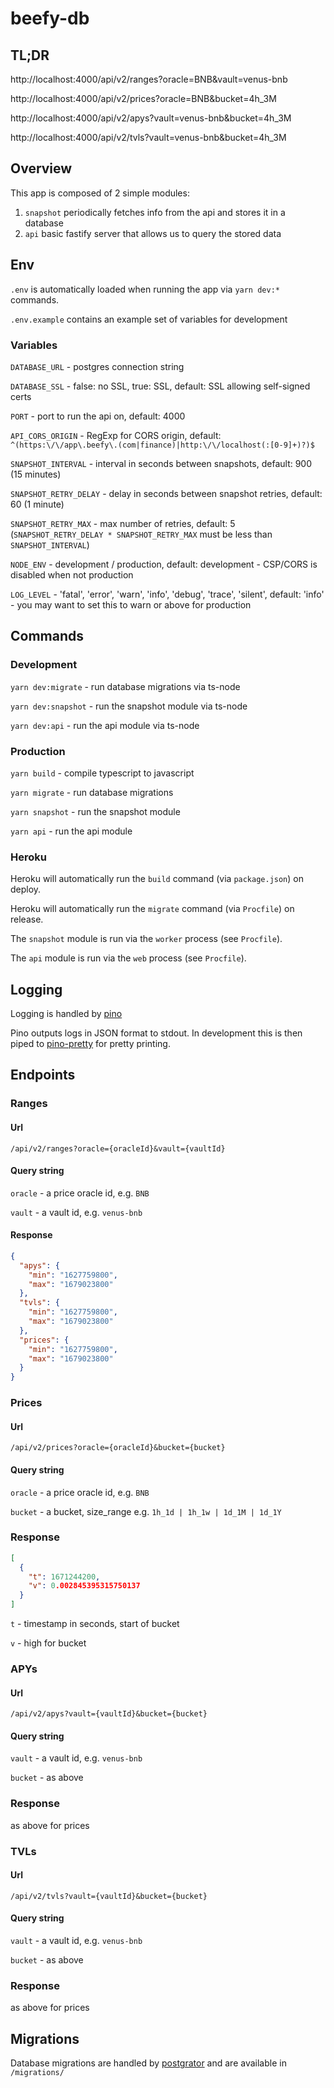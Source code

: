 # beefy-db

## TL;DR

http://localhost:4000/api/v2/ranges?oracle=BNB&vault=venus-bnb

http://localhost:4000/api/v2/prices?oracle=BNB&bucket=4h_3M

http://localhost:4000/api/v2/apys?vault=venus-bnb&bucket=4h_3M

http://localhost:4000/api/v2/tvls?vault=venus-bnb&bucket=4h_3M

## Overview

This app is composed of 2 simple modules:
1. `snapshot` periodically fetches info from the api and stores it in a database
2. `api` basic fastify server that allows us to query the stored data

## Env
`.env` is automatically loaded when running the app via `yarn dev:*` commands.

`.env.example` contains an example set of variables for development

### Variables

`DATABASE_URL` - postgres connection string

`DATABASE_SSL` - false: no SSL, true: SSL, default: SSL allowing self-signed certs 

`PORT` - port to run the api on, default: 4000

`API_CORS_ORIGIN` - RegExp for CORS origin, default: `^(https:\/\/app\.beefy\.(com|finance)|http:\/\/localhost(:[0-9]+)?)$`

`SNAPSHOT_INTERVAL` - interval in seconds between snapshots, default: 900 (15 minutes)

`SNAPSHOT_RETRY_DELAY` - delay in seconds between snapshot retries, default: 60 (1 minute)

`SNAPSHOT_RETRY_MAX` - max number of retries, default: 5 (`SNAPSHOT_RETRY_DELAY * SNAPSHOT_RETRY_MAX` must be less than `SNAPSHOT_INTERVAL`)

`NODE_ENV` - development / production, default: development - CSP/CORS is disabled when not production

`LOG_LEVEL` - 'fatal', 'error', 'warn', 'info', 'debug', 'trace', 'silent', default: 'info' - you may want to set this to warn or above for production

## Commands

### Development
`yarn dev:migrate` - run database migrations via ts-node

`yarn dev:snapshot` - run the snapshot module via ts-node

`yarn dev:api` - run the api module via ts-node

### Production
`yarn build` - compile typescript to javascript

`yarn migrate` - run database migrations

`yarn snapshot` - run the snapshot module

`yarn api` - run the api module

### Heroku

Heroku will automatically run the `build` command (via `package.json`) on deploy.

Heroku will automatically run the `migrate` command (via `Procfile`) on release.

The `snapshot` module is run via the `worker` process (see `Procfile`).

The `api` module is run via the `web` process (see `Procfile`).

## Logging

Logging is handled by [pino](https://github.com/pinojs/pino) 

Pino outputs logs in JSON format to stdout. In development this is then piped to [pino-pretty](https://github.com/pinojs/pino-pretty) for pretty printing.

## Endpoints 

### Ranges
#### Url
`/api/v2/ranges?oracle={oracleId}&vault={vaultId}`

#### Query string
`oracle` - a price oracle id, e.g. `BNB`

`vault` - a vault id, e.g. `venus-bnb`

#### Response
```json
{
  "apys": {
    "min": "1627759800",
    "max": "1679023800"
  },
  "tvls": {
    "min": "1627759800",
    "max": "1679023800"
  },
  "prices": {
    "min": "1627759800",
    "max": "1679023800"
  }
}
```

### Prices
#### Url
`/api/v2/prices?oracle={oracleId}&bucket={bucket}`

#### Query string
`oracle` - a price oracle id, e.g. `BNB`

`bucket` - a bucket, size_range e.g. `1h_1d | 1h_1w | 1d_1M | 1d_1Y`

### Response
```json
[
  {
    "t": 1671244200,
    "v": 0.002845395315750137
  }
]
```

`t` - timestamp in seconds, start of bucket

`v` - high for bucket

### APYs
#### Url
`/api/v2/apys?vault={vaultId}&bucket={bucket}`

#### Query string
`vault` - a vault id, e.g. `venus-bnb`

`bucket` - as above

### Response
as above for prices

### TVLs
#### Url
`/api/v2/tvls?vault={vaultId}&bucket={bucket}`

#### Query string
`vault` - a vault id, e.g. `venus-bnb`

`bucket` - as above

### Response
as above for prices

## Migrations

Database migrations are handled by [postgrator](https://github.com/rickbergfalk/postgrator) and are available in `/migrations/`